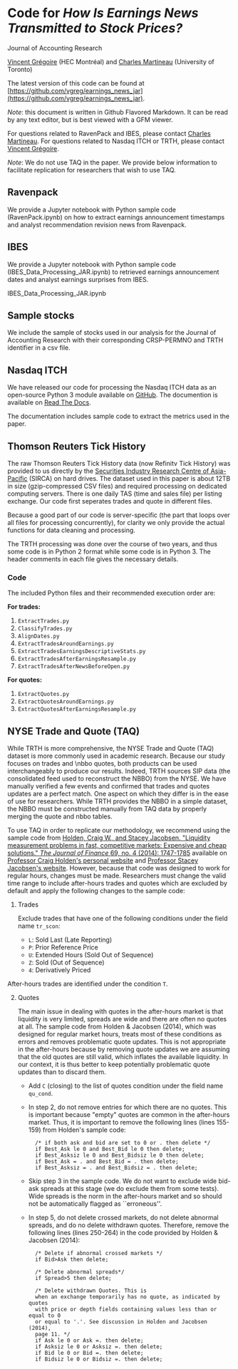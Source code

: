 # Code for *How Is Earnings News Transmitted to Stock Prices?*
Journal of Accounting Research

[Vincent Grégoire](http://www.vincentgregoire.com/) (HEC Montréal) and [Charles Martineau](https://www.charlesmartineau.com/) (University of Toronto)

The latest version of this code can be found at [https://github.com/vgreg/earnings_news_jar](https://github.com/vgreg/earnings_news_jar).

*Note*: this document is written in Github Flavored Markdown. It can be read by any text editor, but is best viewed with a GFM viewer.

For questions related to RavenPack and IBES, please contact [Charles Martineau](mailto:charles.martineau@utoronto.ca).
For questions related to Nasdaq ITCH or TRTH, please contact [Vincent Grégoire](mailto:vincent.3.gregoire@hec.ca).

*Note*: We do not use TAQ in the paper. We provide below information to facilitate replication for researchers that wish to use TAQ.

## Ravenpack

We provide a Jupyter notebook with Python sample code (RavenPack.ipynb) on how to extract earnings announcement timestamps and analyst recommendation revision news from Ravenpack.

## IBES

We provide a Jupyter notebook with Python sample code (IBES_Data_Processing_JAR.ipynb) to retrieved earnings announcement dates and analyst earnings surprises from IBES.

IBES_Data_Processing_JAR.ipynb

## Sample stocks

We include the sample of stocks used in our analysis for the Journal of Accounting Research with their corresponding CRSP-PERMNO and TRTH identifier in a csv file.

## Nasdaq ITCH

We have released our code for processing the Nasdaq ITCH data as an open-source Python 3
module available on [GitHub](https://github.com/vgreg/MeatPy). The documention is available on [Read The Docs](https://meatpy.readthedocs.io/en/latest/).

The documentation includes sample code to extract the metrics used in the paper.

## Thomson Reuters Tick History

The raw Thomson Reuters Tick History data (now Refinitv Tick History) was provided to us directly
by the [Securities Industry Research Centre of Asia-Pacific](https://www.sirca.org.au/) (SIRCA) on hard drives.
The dataset used in this paper is about 12TB in size (gzip-compressed CSV files) and required processing
on dedicated computing servers.
There is one daily TAS (time and sales file) per listing exchange. Our code first seperates
trades and quote in different files.

Because a good part of our code is server-specific (the part that loops over all files for processing
concurrently), for clarity we only provide the actual functions for data cleaning and
processing.

The TRTH processing was done over the course of two years, and thus some code is in Python 2 format
while some code is in Python 3. The header comments in each file gives the necessary details.

### Code

The included Python files and their recommended execution order are:

**For trades:**

1. `ExtractTrades.py`
2. `ClassifyTrades.py`
3. `AlignDates.py`
4. `ExtractTradesAroundEarnings.py`
5. `ExtractTradesEarningsDescriptiveStats.py`
6. `ExtractTradesAfterEarningsResample.py`
7. `ExtractTradesAfterNewsBeforeOpen.py`

**For quotes:**

1. `ExtractQuotes.py`
2. `ExtractQuotesAroundEarnings.py`
3. `ExtractQuotesAfterEarningsResample.py`

## NYSE Trade and Quote (TAQ)

While TRTH is more comprehensive, the NYSE Trade and Quote (TAQ) dataset is more commonly used in academic research. Because our study focuses on trades and \nbbo quotes, both products can be used interchangeably to produce our results. Indeed, TRTH sources SIP data (the consolidated feed used to reconstruct the NBBO) from the NYSE. We have manually verified a few events and confirmed that trades and quotes updates are a perfect match. One aspect on which they differ is in the ease of use for researchers. While TRTH provides the NBBO in a simple dataset, the NBBO must be constructed manually from TAQ data by properly merging the quote and nbbo tables.  

To use TAQ in order to replicate our methodology, we recommend using the sample code from [Holden, Craig W., and Stacey Jacobsen. "Liquidity measurement problems in fast, competitive markets: Expensive and cheap solutions." *The Journal of Finance* 69, no. 4 (2014): 1747-1785](https://doi.org/10.1111/jofi.12127) available on [Professor Craig Holden's personal website](https://kelley.iu.edu/cholden/) and [Professor Stacey Jacobsen's website](https://www.smu.edu/cox/Our-People-and-Community/Faculty/Stacey-Jacobsen). However, because that code was designed to work for regular hours, changes must be made. Researchers must change the valid time range to include after-hours trades and quotes which are excluded by default and apply the following changes to the sample code:
1. Trades

    Exclude trades that have one of the following conditions under the field name `tr_scon`:
    - `L`: Sold Last (Late Reporting)
    - `P`: Prior Reference Price
    - `U`: Extended Hours (Sold Out of Sequence)
    - `Z`: Sold (Out of Sequence)
    - `4`: Derivatively Priced

After-hours trades are identified under the condition `T`.

2. Quotes

    The main issue in dealing with quotes in the after-hours market is that liquidity is very limited, spreads are wide and there are often no quotes at all. The sample code from Holden & Jacobsen (2014), which was designed for regular market hours, treats most of these conditions as errors and removes problematic quote updates. This is not appropriate in the after-hours because by removing quote updates we are assuming that the old quotes are still valid, which inflates the available liquidity. In our context, it is thus better to keep potentially problematic quote updates than to discard them.

    - Add `C` (closing) to the list of quotes condition under the field name `qu_cond`.

    - In step 2, do not remove entries for which there are no quotes. This is important because "empty" quotes are common in the after-hours market. Thus, it is important to remove the following lines (lines 155-159) from Holden's sample code:

            /* if both ask and bid are set to 0 or . then delete */
            if Best_Ask le 0 and Best_Bid le 0 then delete;
            if Best_Asksiz le 0 and Best_Bidsiz le 0 then delete;
            if Best_Ask = . and Best_Bid = . then delete;
            if Best_Asksiz = . and Best_Bidsiz = . then delete;

    - Skip step 3 in the sample code. We do not want to exclude wide bid-ask spreads at this stage (we do exclude them from some tests). Wide spreads is the norm in the after-hours market and so should not be automatically flagged as ``erroneous''.

    - In step 5, do not delete crossed markets, do not delete abnormal spreads, and do no delete withdrawn quotes. Therefore, remove the following lines (lines 250-264) in the code provided by Holden & Jacobsen (2014):

            /* Delete if abnormal crossed markets */
            if Bid>Ask then delete;

            /* Delete abnormal spreads*/
            if Spread>5 then delete;

            /* Delete withdrawn Quotes. This is
            when an exchange temporarily has no quote, as indicated by quotes
            with price or depth fields containing values less than or equal to 0
            or equal to '.'. See discussion in Holden and Jacobsen (2014),
            page 11. */
            if Ask le 0 or Ask =. then delete;
            if Asksiz le 0 or Asksiz =. then delete;
            if Bid le 0 or Bid =. then delete;
            if Bidsiz le 0 or Bidsiz =. then delete;
